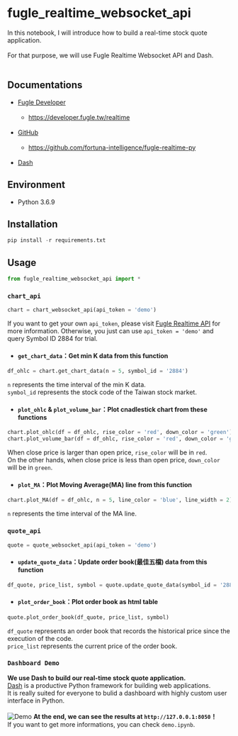 # fugle_realtime_websocket_api
In this notebook, I will introduce how to build a real-time stock quote application. <br><br>
For that purpose, we will use Fugle Realtime Websocket API and Dash. <br><br>
## Documentations
* [Fugle Developer](https://developer.fugle.tw/) <br><br>
  * https://developer.fugle.tw/realtime <br><br>
* [GitHub](https://github.com/) <br><br>
  * https://github.com/fortuna-intelligence/fugle-realtime-py <br><br>
* [Dash](https://plot.ly/dash)
## Environment
* Python 3.6.9
## Installation
```python
pip install -r requirements.txt
```
## Usage
```py
from fugle_realtime_websocket_api import *
```
### `chart_api`
```py
chart = chart_websocket_api(api_token = 'demo')
```
If you want to get your own `api_token`, please visit [Fugle Realtime API](https://developer.fugle.tw/realtime) for more information.
Otherwise, you just can use `api_token = 'demo'` and query Symbol ID 2884 for trial.
* #### `get_chart_data`：Get min K data from this function
```py
df_ohlc = chart.get_chart_data(n = 5, symbol_id = '2884')
```
`n` represents the time interval of the min K data. <br>
`symbol_id` represents the stock code of the Taiwan stock market. <br>
* #### `plot_ohlc` & `plot_volume_bar`：Plot cnadlestick chart from these functions
```py
chart.plot_ohlc(df = df_ohlc, rise_color = 'red', down_color = 'green')
chart.plot_volume_bar(df = df_ohlc, rise_color = 'red', down_color = 'green')
```
When close price is larger than open price, `rise_color` will be in `red`. <br>
On the other hands, when close price is less than open price, `down_color` will be in `green`.
* #### `plot_MA`：Plot Moving Average(MA) line from this function
```py
chart.plot_MA(df = df_ohlc, n = 5, line_color = 'blue', line_width = 2)
```
`n` represents the time interval of the MA line. <br>
### `quote_api`
```py
quote = quote_websocket_api(api_token = 'demo')
```
* #### `update_quote_data`：Update order book(最佳五檔) data from this function
```py
df_quote, price_list, symbol = quote.update_quote_data(symbol_id = '2884')
```
* #### `plot_order_book`：Plot order book as html table
```py
quote.plot_order_book(df_quote, price_list, symbol)
```
`df_quote` represents an order book that records the historical price since the execution of the code. <br>
`price_list` represents the current price of the order book.
### `Dashboard Demo`
**We use Dash to build our real-time stock quote application.** <br>
[Dash](https://dash.plot.ly/introduction) is a productive Python framework for building web applications. <br>
It is really suited for everyone to bulid a dashboard with highly custom user interface in Python. <br><br>
![Demo](https://i.imgur.com/wLmSYPW.png)
**At the end, we can see the results at `http://127.0.0.1:8050`！** <br>
If you want to get more informations, you can check `demo.ipynb`.
